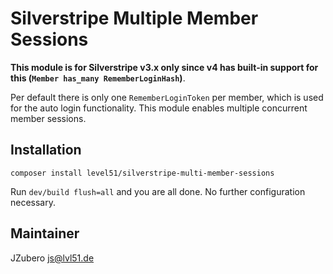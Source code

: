# Silverstripe Multiple Member Sessions

**This module is for Silverstripe v3.x only since v4 has built-in support for this (`Member has_many RememberLoginHash`)**.

Per default there is only one `RememberLoginToken` per member, which is used for the auto login functionality. This module enables multiple concurrent member sessions.

## Installation
```
composer install level51/silverstripe-multi-member-sessions
```

Run `dev/build flush=all` and you are all done. No further configuration necessary.

## Maintainer
JZubero <js@lvl51.de>
